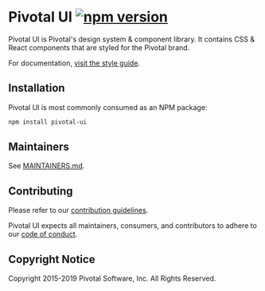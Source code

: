 # Pivotal UI [![npm version](https://badge.fury.io/js/pivotal-ui.svg)](https://www.npmjs.com/package/pivotal-ui)

Pivotal UI is Pivotal's design system & component library. It contains CSS & React components that are styled for the Pivotal brand.

For documentation, [visit the style guide](https://styleguide.pivotal.io).

## Installation

Pivotal UI is most commonly consumed as an NPM package:

```bash
npm install pivotal-ui
```

## Maintainers

See [MAINTAINERS.md](MAINTAINERS.md).

## Contributing

Please refer to our [contribution guidelines](https://styleguide.pivotal.io/about/contributing/).

Pivotal UI expects all maintainers, consumers, and contributors to adhere to our [code of conduct](CODE_OF_CONDUCT.md).

## Copyright Notice

Copyright 2015-2019 Pivotal Software, Inc. All Rights Reserved.   
